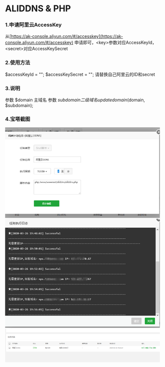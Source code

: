# ALIDDNS & PHP 

### 1.申请阿里云AccessKey
从[https://ak-console.aliyun.com/#/accesskey](https://ak-console.aliyun.com/#/accesskey) 申请即可，\<key>参数对应AccessKeyId，\<secret>对应AccessKeySecret
### 2.使用方法
$accessKeyId = "";
$accessKeySecret = "";
请替换自己阿里云的ID和secret

### 3.说明
参数 $domain  主域名
参数 $subdomain   二级域名
updatedomain($domain, $subdomain);

### 4.宝塔截图

![截图](aliddns3.png)
![截图](aliddns2.png)
![截图](aliddns1.png)
